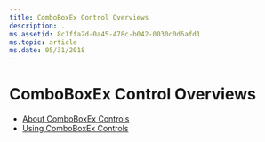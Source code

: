 ```yaml
---
title: ComboBoxEx Control Overviews
description: .
ms.assetid: 8c1ffa2d-0a45-478c-b042-0030c0d6afd1
ms.topic: article
ms.date: 05/31/2018
---
```


# ComboBoxEx Control Overviews

-   [About ComboBoxEx Controls](comboboxex-controls.md)
-   [Using ComboBoxEx Controls](using-comboboxex.md)

 

 




